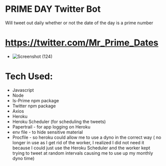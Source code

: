 # PRIME DAY Twitter Bot

 Will tweet out daily whether or not the date of the day is a prime number


# https://twitter.com/Mr_Prime_Dates

* ![Screenshot (124)](https://user-images.githubusercontent.com/53095806/112709375-6c195880-8e8f-11eb-8803-4da0e28447ef.png)


# Tech Used:

* Javascript
* Node
* Is-Prime npm package
* Twitter npm package
* Axios
* Heroku
* Heroku Scheduler (for scheduling the tweets)
* Papertrail - for app logging on Heroku
* env file - to hide sensitive material
* Procfile - so heroku could allow me to use a dyno in the correct way ( no longer in use as I get rid of the worker, I realized I did not need it because I could just use the Heroku Scheduler and the worker kept trying to tweet at random intervals causing me to use up my monthly dyno time)

